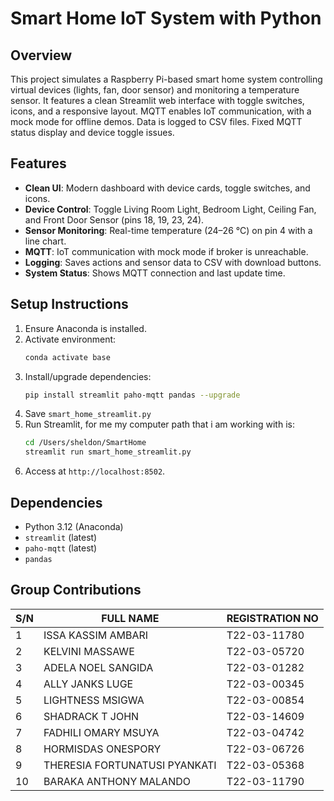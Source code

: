 # Smart Home IoT System with Python

## Overview
This project simulates a Raspberry Pi-based smart home system controlling virtual devices (lights, fan, door sensor) and monitoring a temperature sensor. It features a clean Streamlit web interface with toggle switches, icons, and a responsive layout. MQTT enables IoT communication, with a mock mode for offline demos. Data is logged to CSV files. Fixed MQTT status display and device toggle issues.

## Features
- **Clean UI**: Modern dashboard with device cards, toggle switches, and icons.
- **Device Control**: Toggle Living Room Light, Bedroom Light, Ceiling Fan, and Front Door Sensor (pins 18, 19, 23, 24).
- **Sensor Monitoring**: Real-time temperature (24–26 °C) on pin 4 with a line chart.
- **MQTT**: IoT communication with mock mode if broker is unreachable.
- **Logging**: Saves actions and sensor data to CSV with download buttons.
- **System Status**: Shows MQTT connection and last update time.

## Setup Instructions
1. Ensure Anaconda is installed.
2. Activate environment:
   ```bash
   conda activate base
   ```
3. Install/upgrade dependencies:
   ```bash
   pip install streamlit paho-mqtt pandas --upgrade
   ```
4. Save `smart_home_streamlit.py` 
5. Run Streamlit, for me my computer path that i am working with is:
   ```bash
   cd /Users/sheldon/SmartHome
   streamlit run smart_home_streamlit.py
   ```
6. Access at `http://localhost:8502`.

## Dependencies
- Python 3.12 (Anaconda)
- `streamlit` (latest)
- `paho-mqtt` (latest)
- `pandas`


## Group Contributions

| S/N | FULL NAME                     | REGISTRATION NO |
|-----|-------------------------------|-----------------|
| 1   | ISSA KASSIM AMBARI            | T22-03-11780   |           
| 2   | KELVINI MASSAWE               | T22-03-05720   |           
| 3   | ADELA NOEL SANGIDA            | T22-03-01282   |           
| 4   | ALLY JANKS LUGE               | T22-03-00345   |           
| 5   | LIGHTNESS MSIGWA              | T22-03-00854   |           
| 6   | SHADRACK T JOHN               | T22-03-14609   |           
| 7   | FADHILI OMARY MSUYA           | T22-03-04742   |           
| 8   | HORMISDAS ONESPORY            | T22-03-06726   |           
| 9   | THERESIA FORTUNATUSI PYANKATI | T22-03-05368   |           
| 10  | BARAKA ANTHONY MALANDO        | T22-03-11790   |     